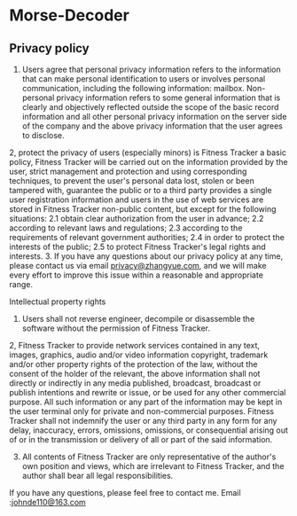 # Morse-Decoder

## Privacy policy
1. Users agree that personal privacy information refers to the information that can make personal identification to users or involves personal communication, including the following information: mailbox. Non-personal privacy information refers to some general information that is clearly and objectively reflected outside the scope of the basic record information and all other personal privacy information on the server side of the company and the above privacy information that the user agrees to disclose.

2, protect the privacy of users (especially minors) is Fitness Tracker a basic policy, Fitness Tracker will be carried out on the information provided by the user, strict management and protection and using corresponding techniques, to prevent the user's personal data lost, stolen or been tampered with, guarantee the public or to a third party provides a single user registration information and users in the use of web services are stored in Fitness Tracker non-public content, but except for the following situations:
2.1 obtain clear authorization from the user in advance;
2.2 according to relevant laws and regulations;
2.3 according to the requirements of relevant government authorities;
2.4 in order to protect the interests of the public;
2.5 to protect Fitness Tracker's legal rights and interests.
3. If you have any questions about our privacy policy at any time, please contact us via email privacy@zhangyue.com, and we will make every effort to improve this issue within a reasonable and appropriate range.

Intellectual property rights

1. Users shall not reverse engineer, decompile or disassemble the software without the permission of Fitness Tracker.

2, Fitness Tracker to provide network services contained in any text, images, graphics, audio and/or video information copyright, trademark and/or other property rights of the protection of the law, without the consent of the holder of the relevant, the above information shall not directly or indirectly in any media published, broadcast, broadcast or publish intentions and rewrite or issue, or be used for any other commercial purpose. All such information or any part of the information may be kept in the user terminal only for private and non-commercial purposes. Fitness Tracker shall not indemnify the user or any third party in any form for any delay, inaccuracy, errors, omissions, omissions, or consequential arising out of or in the transmission or delivery of all or part of the said information.

3. All contents of Fitness Tracker are only representative of the author's own position and views, which are irrelevant to Fitness Tracker, and the author shall bear all legal responsibilities.

If you have any questions, please feel free to contact me.
Email :johnde110@163.com






